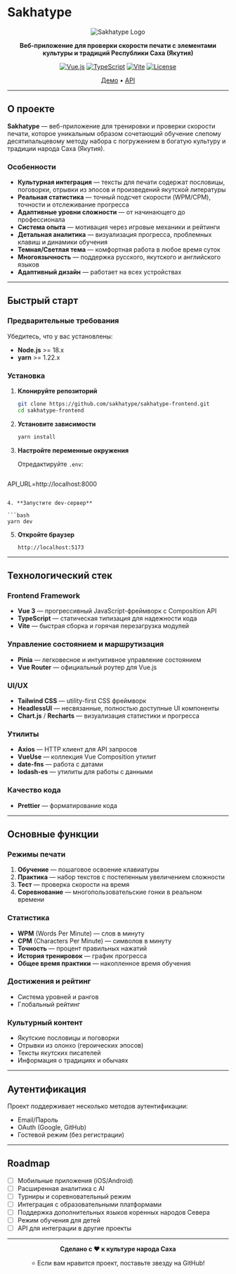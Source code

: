 # Sakhatype

<div align="center">

![Sakhatype Logo](https://img.shields.io/badge/Sakhatype-Культура%20через%20печать-blue?style=for-the-badge)

**Веб-приложение для проверки скорости печати с элементами культуры и традиций Республики Саха (Якутия)**

[![Vue.js](https://img.shields.io/badge/Vue.js-3.x-4FC08D?style=flat-square&logo=vue.js&logoColor=white)](https://vuejs.org/)
[![TypeScript](https://img.shields.io/badge/TypeScript-5.x-3178C6?style=flat-square&logo=typescript&logoColor=white)](https://www.typescriptlang.org/)
[![Vite](https://img.shields.io/badge/Vite-5.x-646CFF?style=flat-square&logo=vite&logoColor=white)](https://vitejs.dev/)
[![License](https://img.shields.io/badge/license-MIT-green?style=flat-square)](LICENSE)

[Демо](https://sakhatype.vercel.app) • [API](https://github.com/sakhatype/sakhatype-backend)

</div>

---

## О проекте

**Sakhatype** — веб-приложение для тренировки и проверки скорости печати, которое уникальным образом сочетающий обучение слепому десятипальцевому методу набора с погружением в богатую культуру и традиции народа Саха (Якутия).

### Особенности

- **Культурная интеграция** — тексты для печати содержат пословицы, поговорки, отрывки из эпосов и произведений якутской литературы
- **Реальная статистика** — точный подсчет скорости (WPM/CPM), точности и отслеживание прогресса
- **Адаптивные уровни сложности** — от начинающего до профессионала
- **Система опыта** — мотивация через игровые механики и рейтинги
- **Детальная аналитика** — визуализация прогресса, проблемных клавиш и динамики обучения
- **Темная/Светлая тема** — комфортная работа в любое время суток
- **Многоязычность** — поддержка русского, якутского и английского языков
- **Адаптивный дизайн** — работает на всех устройствах

---

## Быстрый старт

### Предварительные требования

Убедитесь, что у вас установлены:

- **Node.js** >= 18.x
- **yarn** >= 1.22.x

### Установка

1. **Клонируйте репозиторий**

   ```bash
   git clone https://github.com/sakhatype/sakhatype-frontend.git
   cd sakhatype-frontend
   ```

2. **Установите зависимости**

   ```bash
   yarn install
   ```

3. **Настройте переменные окружения**

   Отредактируйте `.env`:

   ```env
  API_URL=http://localhost:8000
   ```

4. **Запустите dev-сервер**

   ```bash
  yarn dev
   ```

5. **Откройте браузер**
   ```
   http://localhost:5173
   ```

---

## Технологический стек

### Frontend Framework

- **Vue 3** — прогрессивный JavaScript-фреймворк с Composition API
- **TypeScript** — статическая типизация для надежности кода
- **Vite** — быстрая сборка и горячая перезагрузка модулей

### Управление состоянием и маршрутизация

- **Pinia** — легковесное и интуитивное управление состоянием
- **Vue Router** — официальный роутер для Vue.js

### UI/UX

- **Tailwind CSS** — utility-first CSS фреймворк
- **HeadlessUI** — несвязанные, полностью доступные UI компоненты
- **Chart.js** / **Recharts** — визуализация статистики и прогресса

### Утилиты

- **Axios** — HTTP клиент для API запросов
- **VueUse** — коллекция Vue Composition утилит
- **date-fns** — работа с датами
- **lodash-es** — утилиты для работы с данными

### Качество кода

- **Prettier** — форматирование кода

---

## Основные функции

### Режимы печати

1. **Обучение** — пошаговое освоение клавиатуры
2. **Практика** — набор текстов с постепенным увеличением сложности
3. **Тест** — проверка скорости на время
4. **Соревнование** — многопользовательские гонки в реальном времени

### Статистика

- **WPM** (Words Per Minute) — слов в минуту
- **CPM** (Characters Per Minute) — символов в минуту
- **Точность** — процент правильных нажатий
- **История тренировок** — график прогресса
- **Общее время практики** — накопленное время обучения

### Достижения и рейтинг

- Система уровней и рангов
- Глобальный рейтинг

### Культурный контент

- Якутские пословицы и поговорки
- Отрывки из олонхо (героических эпосов)
- Тексты якутских писателей
- Информация о традициях и обычаях

---

## Аутентификация

Проект поддерживает несколько методов аутентификации:

- Email/Пароль
- OAuth (Google, GitHub)
- Гостевой режим (без регистрации)

---

## Roadmap

- [ ] Мобильные приложения (iOS/Android)
- [ ] Расширенная аналитика с AI
- [ ] Турниры и соревновательный режим
- [ ] Интеграция с образовательными платформами
- [ ] Поддержка дополнительных языков коренных народов Севера
- [ ] Режим обучения для детей
- [ ] API для интеграции в другие проекты

---

<div align="center">

**Сделано с ❤️ к культуре народа Саха**

⭐ Если вам нравится проект, поставьте звезду на GitHub!

</div>
